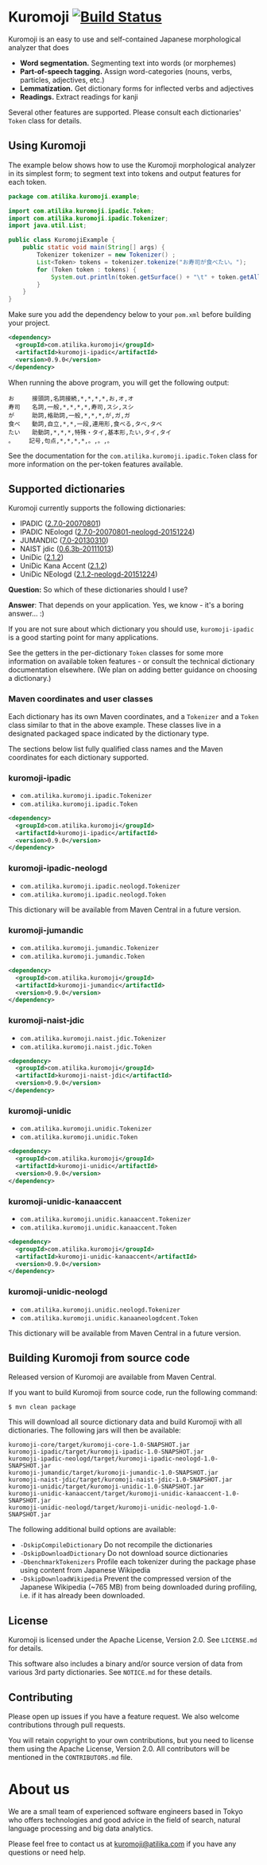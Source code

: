 # Kuromoji [![Build Status](https://travis-ci.org/atilika/kuromoji.svg?branch=master)](https://travis-ci.org/atilika/kuromoji)

Kuromoji is an easy to use and self-contained Japanese morphological analyzer that does

- **Word segmentation.** Segmenting text into words (or morphemes)
- **Part-of-speech tagging.** Assign word-categories (nouns, verbs, particles, adjectives, etc.)
- **Lemmatization.** Get dictionary forms for inflected verbs and adjectives
- **Readings.** Extract readings for kanji

Several other features are supported. Please consult each dictionaries' `Token` class for details.

## Using Kuromoji

The example below shows how to use the Kuromoji morphological analyzer in its simplest form; to segment text into tokens and output features for each token.

```java
package com.atilika.kuromoji.example;

import com.atilika.kuromoji.ipadic.Token;
import com.atilika.kuromoji.ipadic.Tokenizer;
import java.util.List;

public class KuromojiExample {
    public static void main(String[] args) {
        Tokenizer tokenizer = new Tokenizer() ;
        List<Token> tokens = tokenizer.tokenize("お寿司が食べたい。");
        for (Token token : tokens) {
            System.out.println(token.getSurface() + "\t" + token.getAllFeatures());
        }
    }
}
```

Make sure you add the dependency below to your `pom.xml` before building your project.

```xml
<dependency>
  <groupId>com.atilika.kuromoji</groupId>
  <artifactId>kuromoji-ipadic</artifactId>
  <version>0.9.0</version>
</dependency>
```

When running the above program, you will get the following output:

```
お　　　接頭詞,名詞接続,*,*,*,*,お,オ,オ
寿司　　名詞,一般,*,*,*,*,寿司,スシ,スシ
が　　　助詞,格助詞,一般,*,*,*,が,ガ,ガ
食べ　　動詞,自立,*,*,一段,連用形,食べる,タベ,タベ
たい　　助動詞,*,*,*,特殊・タイ,基本形,たい,タイ,タイ
。　　　記号,句点,*,*,*,*,。,。,。
```

See the documentation for the `com.atilika.kuromoji.ipadic.Token` class for more information on the per-token features available.

## Supported dictionaries

Kuromoji currently supports the following dictionaries:
- IPADIC ([2.7.0-20070801](http://atilika.com/releases/mecab-ipadic/mecab-ipadic-2.7.0-20070801.tar.gz))
- IPADIC NEologd ([2.7.0-20070801-neologd-20151224](http://atilika.com/releases/mecab-ipadic-neologd/mecab-ipadic-2.7.0-20070801-neologd-20151224.tar.gz))
- JUMANDIC ([7.0-20130310](http://atilika.com/releases/mecab-jumandic/mecab-jumandic-7.0-20130310.tar.gz))
- NAIST jdic ([0.6.3b-20111013](http://atilika.com/releases/mecab-naist-jdic/mecab-naist-jdic-0.6.3b-20111013.tar.gz))
- UniDic ([2.1.2](http://atilika.com/releases/unidic-mecab/unidic-mecab-2.1.2_src.zip))
- UniDic Kana Accent ([2.1.2](http://atilika.com/releases/unidic-mecab/unidic-mecab_kana-accent-2.1.2_src.zip))
- UniDic NEologd ([2.1.2-neologd-20151224](http://atilika.com/releases/unidic-mecab-neologd/unidic-mecab-2.1.2_src-neologd-20151224.zip))

**Question:** So which of these dictionaries should I use?

**Answer**: That depends on your application. Yes, we know - it's a boring answer... :)

If you are not sure about which dictionary you should use, `kuromoji-ipadic` is a good starting point for many applications.

See the getters in the per-dictionary `Token` classes for some more information on available token features - or consult the technical dictionary documentation elsewhere. (We plan on adding better guidance on choosing a dictionary.)

### Maven coordinates and user classes

Each dictionary has its own Maven coordinates, and a `Tokenizer` and a `Token` class similar to that in the above example.  These classes live in a designated packaged space indicated by the dictionary type.

The sections below list fully qualified class names and the Maven coordinates for each dictionary supported.

### kuromoji-ipadic

- `com.atilika.kuromoji.ipadic.Tokenizer`
- `com.atilika.kuromoji.ipadic.Token`

```xml
<dependency>
  <groupId>com.atilika.kuromoji</groupId>
  <artifactId>kuromoji-ipadic</artifactId>
  <version>0.9.0</version>
</dependency>
```

### kuromoji-ipadic-neologd

- `com.atilika.kuromoji.ipadic.neologd.Tokenizer`
- `com.atilika.kuromoji.ipadic.neologd.Token`

This dictionary will be available from Maven Central in a future version.


### kuromoji-jumandic

- `com.atilika.kuromoji.jumandic.Tokenizer`
- `com.atilika.kuromoji.jumandic.Token`

```xml
<dependency>
  <groupId>com.atilika.kuromoji</groupId>
  <artifactId>kuromoji-jumandic</artifactId>
  <version>0.9.0</version>
</dependency>
```

### kuromoji-naist-jdic

- `com.atilika.kuromoji.naist.jdic.Tokenizer`
- `com.atilika.kuromoji.naist.jdic.Token`

```xml
<dependency>
  <groupId>com.atilika.kuromoji</groupId>
  <artifactId>kuromoji-naist-jdic</artifactId>
  <version>0.9.0</version>
</dependency>
```

### kuromoji-unidic

- `com.atilika.kuromoji.unidic.Tokenizer`
- `com.atilika.kuromoji.unidic.Token`

```xml
<dependency>
  <groupId>com.atilika.kuromoji</groupId>
  <artifactId>kuromoji-unidic</artifactId>
  <version>0.9.0</version>
</dependency>
```

### kuromoji-unidic-kanaaccent

- `com.atilika.kuromoji.unidic.kanaaccent.Tokenizer`
- `com.atilika.kuromoji.unidic.kanaaccent.Token`

```xml
<dependency>
  <groupId>com.atilika.kuromoji</groupId>
  <artifactId>kuromoji-unidic-kanaaccent</artifactId>
  <version>0.9.0</version>
</dependency>
```

### kuromoji-unidic-neologd

- `com.atilika.kuromoji.unidic.neologd.Tokenizer`
- `com.atilika.kuromoji.unidic.kanaaneologdcent.Token`

This dictionary will be available from Maven Central in a future version.


## Building Kuromoji from source code

Released version of Kuromoji are available from Maven Central.

 If you want to build Kuromoji from source code, run the following command:

```shell
$ mvn clean package
```

This will download all source dictionary data and build Kuromoji with all dictionaries. The following jars will then be available:

```
kuromoji-core/target/kuromoji-core-1.0-SNAPSHOT.jar
kuromoji-ipadic/target/kuromoji-ipadic-1.0-SNAPSHOT.jar
kuromoji-ipadic-neologd/target/kuromoji-ipadic-neologd-1.0-SNAPSHOT.jar
kuromoji-jumandic/target/kuromoji-jumandic-1.0-SNAPSHOT.jar
kuromoji-naist-jdic/target/kuromoji-naist-jdic-1.0-SNAPSHOT.jar
kuromoji-unidic/target/kuromoji-unidic-1.0-SNAPSHOT.jar
kuromoji-unidic-kanaaccent/target/kuromoji-unidic-kanaaccent-1.0-SNAPSHOT.jar
kuromoji-unidic-neologd/target/kuromoji-unidic-neologd-1.0-SNAPSHOT.jar
```

The following additional build options are available:

* `-DskipCompileDictionary`  Do not recompile the dictionaries
* `-DskipDownloadDictionary` Do not download source dictionaries
* `-DbenchmarkTokenizers` Profile each tokenizer during the package phase using content from Japanese Wikipedia
* `-DskipDownloadWikipedia` Prevent the compressed version of the Japanese Wikipedia (~765 MB) from being downloaded during profiling, i.e. if it has already been downloaded.

## License

Kuromoji is licensed under the Apache License, Version 2.0.  See `LICENSE.md` for details.

This software also includes a binary and/or source version of data from various 3rd party dictionaries.  See `NOTICE.md` for these details.

## Contributing

Please open up issues if you have a feature request.  We also welcome contributions through pull requests.

You will retain copyright to your own contributions, but you need to license them using the Apache License, Version 2.0.
All contributors will be mentioned in the `CONTRIBUTORS.md` file.

# About us

We are a small team of experienced software engineers based in Tokyo who offers technologies and good advice in the field of search, natural language processing and big data analytics.

Please feel free to contact us at kuromoji@atilika.com if you have any questions or need help.
